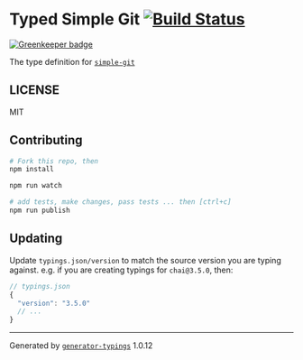 # Typed Simple Git  [![Build Status](https://travis-ci.org/types/simple-git.svg?branch=master)](https://travis-ci.org/types/simple-git)

[![Greenkeeper badge](https://badges.greenkeeper.io/types/npm-simple-git.svg)](https://greenkeeper.io/)


The type definition for [`simple-git`](https://github.com/steveukx/git-js.git)

## LICENSE

MIT

## Contributing

```sh
# Fork this repo, then
npm install

npm run watch

# add tests, make changes, pass tests ... then [ctrl+c]
npm run publish
```

## Updating

Update `typings.json/version` to match the source version you are typing against.
e.g. if you are creating typings for `chai@3.5.0`, then:

```js
// typings.json
{
  "version": "3.5.0"
  // ...
}
```

----

Generated by [`generator-typings`](https://github.com/typings/generator-typings) 1.0.12
